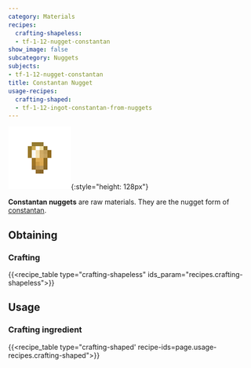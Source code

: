 ```yaml
---
category: Materials
recipes:
  crafting-shapeless:
  - tf-1-12-nugget-constantan
show_image: false
subcategory: Nuggets
subjects:
- tf-1-12-nugget-constantan
title: Constantan Nugget
usage-recipes:
  crafting-shaped:
  - tf-1-12-ingot-constantan-from-nuggets
---
```


![Constantan nugget](/assets/images/docs/1.12/thermal-foundation/nugget-constantan.png){:style="height: 128px"}


**Constantan nuggets** are raw materials. They are the nugget form of
[constantan](../constantan-ingot/).


Obtaining
---------

### Crafting
{{<recipe_table type="crafting-shapeless" ids_param="recipes.crafting-shapeless">}}


Usage
-----

### Crafting ingredient
{{<recipe_table type="crafting-shaped' recipe-ids=page.usage-recipes.crafting-shaped">}}
